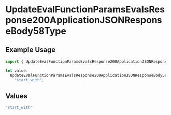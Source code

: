 # UpdateEvalFunctionParamsEvalsResponse200ApplicationJSONResponseBody58Type

## Example Usage

```typescript
import { UpdateEvalFunctionParamsEvalsResponse200ApplicationJSONResponseBody58Type } from "@orq-ai/node/models/operations";

let value:
  UpdateEvalFunctionParamsEvalsResponse200ApplicationJSONResponseBody58Type =
    "start_with";
```

## Values

```typescript
"start_with"
```